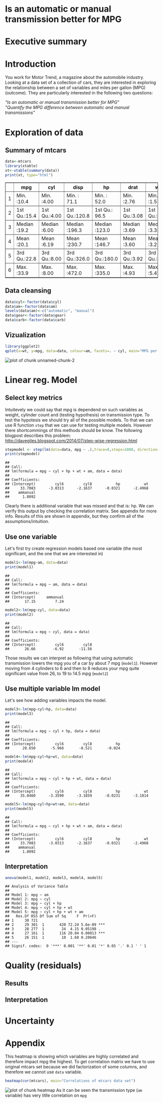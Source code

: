 Is an automatic or manual transmission better for MPG
========================================================


Executive summary
=================

Introduction
============
You work for Motor Trend, a magazine about the automobile industry. Looking at a data set of a collection of cars, they are interested in exploring the relationship between a set of variables and miles per gallon (MPG) (outcome). They are particularly interested in the following two questions:

*“Is an automatic or manual transmission better for MPG”*  
*"Quantify the MPG difference between automatic and manual transmissions"*

# Exploration of data

## Summary of mtcars

```r
data<-mtcars
library(xtable)
xt<-xtable(summary(data))
print(xt, type="html")
```

<!-- html table generated in R 3.1.0 by xtable 1.7-3 package -->
<!-- Wed Jul 23 22:39:50 2014 -->
<TABLE border=1>
<TR> <TH>  </TH> <TH>      mpg </TH> <TH>      cyl </TH> <TH>      disp </TH> <TH>       hp </TH> <TH>      drat </TH> <TH>       wt </TH> <TH>      qsec </TH> <TH>       vs </TH> <TH>       am </TH> <TH>      gear </TH> <TH>      carb </TH>  </TR>
  <TR> <TD align="right"> 1 </TD> <TD> Min.   :10.4   </TD> <TD> Min.   :4.00   </TD> <TD> Min.   : 71.1   </TD> <TD> Min.   : 52.0   </TD> <TD> Min.   :2.76   </TD> <TD> Min.   :1.51   </TD> <TD> Min.   :14.5   </TD> <TD> Min.   :0.000   </TD> <TD> Min.   :0.000   </TD> <TD> Min.   :3.00   </TD> <TD> Min.   :1.00   </TD> </TR>
  <TR> <TD align="right"> 2 </TD> <TD> 1st Qu.:15.4   </TD> <TD> 1st Qu.:4.00   </TD> <TD> 1st Qu.:120.8   </TD> <TD> 1st Qu.: 96.5   </TD> <TD> 1st Qu.:3.08   </TD> <TD> 1st Qu.:2.58   </TD> <TD> 1st Qu.:16.9   </TD> <TD> 1st Qu.:0.000   </TD> <TD> 1st Qu.:0.000   </TD> <TD> 1st Qu.:3.00   </TD> <TD> 1st Qu.:2.00   </TD> </TR>
  <TR> <TD align="right"> 3 </TD> <TD> Median :19.2   </TD> <TD> Median :6.00   </TD> <TD> Median :196.3   </TD> <TD> Median :123.0   </TD> <TD> Median :3.69   </TD> <TD> Median :3.33   </TD> <TD> Median :17.7   </TD> <TD> Median :0.000   </TD> <TD> Median :0.000   </TD> <TD> Median :4.00   </TD> <TD> Median :2.00   </TD> </TR>
  <TR> <TD align="right"> 4 </TD> <TD> Mean   :20.1   </TD> <TD> Mean   :6.19   </TD> <TD> Mean   :230.7   </TD> <TD> Mean   :146.7   </TD> <TD> Mean   :3.60   </TD> <TD> Mean   :3.22   </TD> <TD> Mean   :17.8   </TD> <TD> Mean   :0.438   </TD> <TD> Mean   :0.406   </TD> <TD> Mean   :3.69   </TD> <TD> Mean   :2.81   </TD> </TR>
  <TR> <TD align="right"> 5 </TD> <TD> 3rd Qu.:22.8   </TD> <TD> 3rd Qu.:8.00   </TD> <TD> 3rd Qu.:326.0   </TD> <TD> 3rd Qu.:180.0   </TD> <TD> 3rd Qu.:3.92   </TD> <TD> 3rd Qu.:3.61   </TD> <TD> 3rd Qu.:18.9   </TD> <TD> 3rd Qu.:1.000   </TD> <TD> 3rd Qu.:1.000   </TD> <TD> 3rd Qu.:4.00   </TD> <TD> 3rd Qu.:4.00   </TD> </TR>
  <TR> <TD align="right"> 6 </TD> <TD> Max.   :33.9   </TD> <TD> Max.   :8.00   </TD> <TD> Max.   :472.0   </TD> <TD> Max.   :335.0   </TD> <TD> Max.   :4.93   </TD> <TD> Max.   :5.42   </TD> <TD> Max.   :22.9   </TD> <TD> Max.   :1.000   </TD> <TD> Max.   :1.000   </TD> <TD> Max.   :5.00   </TD> <TD> Max.   :8.00   </TD> </TR>
   </TABLE>

## Data cleansing

```r
data$cyl<-factor(data$cyl)
data$am<-factor(data$am)
levels(data$am)<-c("automatic", "manual")
data$gear<-factor(data$gear)
data$carb<-factor(data$carb)
```

## Vizualization

```r
library(ggplot2)
qplot(x=wt, y=mpg, data=data, colour=am, facets=. ~ cyl, main="MPG per cyl, wt, trans type")
```

![plot of chunk unnamed-chunk-2](figure/unnamed-chunk-2.png) 

# Linear reg. Model
## Select key metrics
Intuitevely we could say that mpg is dependend on such variables as weight, cylinder count and (testing hypothesis)
on transmission type. To test the hypotesis we should try all of the possible models. To that we can use R function `step`
that we can use for testing multiple models. However there shortcommings of this methods should be know. The following blogpost
describes this problem: http://davegiles.blogspot.com/2014/07/step-wise-regression.html

```r
stepmodel <- step(lm(data=data, mpg ~ .),trace=0,steps=1000, direction="both")
print(stepmodel)
```

```
## 
## Call:
## lm(formula = mpg ~ cyl + hp + wt + am, data = data)
## 
## Coefficients:
## (Intercept)         cyl6         cyl8           hp           wt  
##     33.7083      -3.0313      -2.1637      -0.0321      -2.4968  
##    ammanual  
##      1.8092
```
Clearly there is additional variable that was missed and that is: hp. We can verify this output by checking the correlation
matrix. See appendix for more info. Results of this are shown in appendix, but they confirm all of the assumptions/intuition.

## Use one variable
Let's first try create regression models based one variable (the most significant, and the one that we are interested in)

```r
model1<-lm(mpg~am, data=data)
print(model1)
```

```
## 
## Call:
## lm(formula = mpg ~ am, data = data)
## 
## Coefficients:
## (Intercept)     ammanual  
##       17.15         7.24
```

```r
model2<-lm(mpg~cyl, data=data)
print(model2)
```

```
## 
## Call:
## lm(formula = mpg ~ cyl, data = data)
## 
## Coefficients:
## (Intercept)         cyl6         cyl8  
##       26.66        -6.92       -11.56
```
Those results we can interpret as following that using automatic transmission lowers the mpg you of a car by about 7 mpg (`model1`).
However moving from 4 cylinders to 6 and then to 8 reduces your mpg quite significant value from 26, to 19 to 14.5 mpg (`model2`)


## Use multiple variable lm model
Let's see how adding variables impacts the model.

```r
model3<-lm(mpg~cyl+hp, data=data)
print(model3)
```

```
## 
## Call:
## lm(formula = mpg ~ cyl + hp, data = data)
## 
## Coefficients:
## (Intercept)         cyl6         cyl8           hp  
##      28.650       -5.968       -8.521       -0.024
```

```r
model4<-lm(mpg~cyl+hp+wt, data=data)
print(model4)
```

```
## 
## Call:
## lm(formula = mpg ~ cyl + hp + wt, data = data)
## 
## Coefficients:
## (Intercept)         cyl6         cyl8           hp           wt  
##     35.8460      -3.3590      -3.1859      -0.0231      -3.1814
```

```r
model5<-lm(mpg~cyl+hp+wt+am, data=data)
print(model5)
```

```
## 
## Call:
## lm(formula = mpg ~ cyl + hp + wt + am, data = data)
## 
## Coefficients:
## (Intercept)         cyl6         cyl8           hp           wt  
##     33.7083      -3.0313      -2.1637      -0.0321      -2.4968  
##    ammanual  
##      1.8092
```

## Interpretation


```r
anova(model1, model2, model3, model4, model5)
```

```
## Analysis of Variance Table
## 
## Model 1: mpg ~ am
## Model 2: mpg ~ cyl
## Model 3: mpg ~ cyl + hp
## Model 4: mpg ~ cyl + hp + wt
## Model 5: mpg ~ cyl + hp + wt + am
##   Res.Df RSS Df Sum of Sq     F  Pr(>F)    
## 1     30 721                               
## 2     29 301  1       420 72.24 5.6e-09 ***
## 3     28 277  1        24  4.15 0.05198 .  
## 4     27 161  1       116 20.04 0.00013 ***
## 5     26 151  1        10  1.68 0.20646    
## ---
## Signif. codes:  0 '***' 0.001 '**' 0.01 '*' 0.05 '.' 0.1 ' ' 1
```

# Quality (residuals)
## Results
## Interpretation

# Uncertainty



# Appendix
This heatmap is showing which variables are highly correlated and therefore impact mpg the highest. To get correlation matrix we have to use original mtcars set because we did factorization of some columns, and therefore we cannot use `data` variable. 

```r
heatmap(cor(mtcars), main="Correlations of mtcars data set")
```

![plot of chunk heatmap](figure/heatmap.png) 
As it can be seen the transmission type (`am` variable) has very litlle correlation on `mpg`
